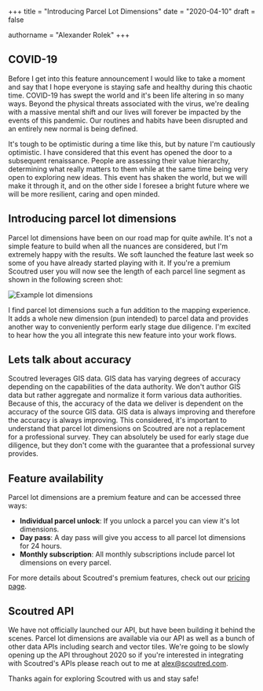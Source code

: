 +++
title = "Introducing Parcel Lot Dimensions"
date = "2020-04-10"
draft = false

authorname = "Alexander Rolek"
+++

## COVID-19

Before I get into this feature announcement I would like to take a moment and say that I hope everyone is staying safe and healthy during this chaotic time. COVID-19 has swept the world and it's been life altering in so many ways. Beyond the physical threats associated with the virus, we're dealing with a massive mental shift and our lives will forever be impacted by the events of this pandemic. Our routines and habits have been disrupted and an entirely new normal is being defined. 

It's tough to be optimistic during a time like this, but by nature I'm cautiously optimistic. I have considered that this event has opened the door to a subsequent renaissance. People are assessing their value hierarchy, determining what really matters to them while at the same time being very open to exploring new ideas. This event has shaken the world, but we will make it through it, and on the other side I foresee a bright future where we will be more resilient, caring and open minded.

## Introducing parcel lot dimensions

Parcel lot dimensions have been on our road map for quite awhile. It's not a simple feature to build when all the nuances are considered, but I'm extremely happy with the results. We soft launched the feature last week so some of you have already started playing with it. If you're a premium Scoutred user you will now see the length of each parcel line segment as shown in the following screen shot:

![Example lot dimensions](/images/2020/introducing-parcel-lot-dimensions/lot-dimensions.png)

I find parcel lot dimensions such a fun addition to the mapping experience. It adds a whole new dimension (pun intended) to parcel data and provides another way to conveniently perform early stage due diligence. I'm excited to hear how the you all integrate this new feature into your work flows. 

## Lets talk about accuracy

Scoutred leverages GIS data. GIS data has varying degrees of accuracy depending on the capabilities of the data authority. We don't author GIS data but rather aggregate and normalize it form various data authorities. Because of this, the accuracy of the data we deliver is dependent on the accuracy of the source GIS data. GIS data is always improving and therefore the accuracy is always improving. This considered, it's important to understand that parcel lot dimensions on Scoutred are not a replacement for a professional survey. They can absolutely be used for early stage due diligence, but they don't come with the guarantee that a professional survey provides.

## Feature availability

Parcel lot dimensions are a premium feature and can be accessed three ways:

* **Individual parcel unlock**: If you unlock a parcel you can view it's lot dimensions.
* **Day pass**: A day pass will give you access to all parcel lot dimensions for 24 hours.
* **Monthly subscription**: All monthly subscriptions include parcel lot dimensions on every parcel.

For more details about Scoutred's premium features, check out our [pricing page](https://scoutred.com/pricing?utm_source=blog).

## Scoutred API

We have not officially launched our API, but have been building it behind the scenes. Parcel lot dimensions are available via our API as well as a bunch of other data APIs including search and vector tiles. We're going to be slowly opening up the API throughout 2020 so if you're interested in integrating with Scoutred's APIs please reach out to me at [alex@scoutred.com](mailto:alex@scoutred.com?subject=Scoutred%20API). 

Thanks again for exploring Scoutred with us and stay safe!
